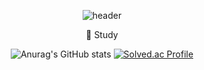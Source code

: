 <div align="center">
    
  ![header](https://capsule-render.vercel.app/api?type=Wave&text=yuna&color=046E46&fontColor=079E65&animation=fadeIn&fontAlignY=55)

🌿 Study

![Anurag's GitHub stats](https://github-readme-stats.vercel.app/api?username=kn9012&show_icons=true&theme=shadow_green)
[![Solved.ac Profile](http://mazassumnida.wtf/api/v2/generate_badge?boj=kn9012)](https://solved.ac/kn9012/)
</div>



<!--
**kn9012/kn9012** is a ✨ _special_ ✨ repository because its `README.md` (this file) appears on your GitHub profile.

Here are some ideas to get you started:

- 🔭 I’m currently working on ...
- 🌱 I’m currently learning ...
- 👯 I’m looking to collaborate on ...
- 🤔 I’m looking for help with ...
- 💬 Ask me about ...
- 📫 How to reach me: ...
- 😄 Pronouns: ...
- ⚡ Fun fact: ...
-->

